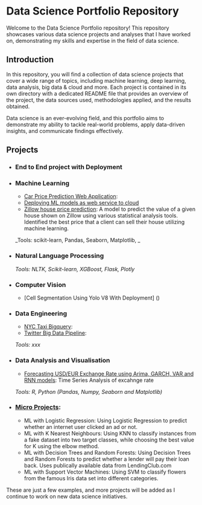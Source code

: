 
# Data Science Portfolio Repository

Welcome to the Data Science Portfolio repository! This repository showcases various data science projects and analyses that I have worked on, demonstrating my skills and expertise in the field of data science.



## Introduction

In this repository, you will find a collection of data science projects that cover a wide range of topics, including machine learning, deep learning, data analysis, big data & cloud and more. Each project is contained in its own directory with a dedicated README file that provides an overview of the project, the data sources used, methodologies applied, and the results obtained.

Data science is an ever-evolving field, and this portfolio aims to demonstrate my ability to tackle real-world problems, apply data-driven insights, and communicate findings effectively.

## Projects

- ### End to End project with Deployment
    

- ### Machine Learning
	- [Car Price Prediction Web Application](https://github.com/zhaoshijie1248/ML_carprediction):
    - [Deploying ML models as web service to cloud](https://github.com/zhaoshijie1248/E2E_mlproject_with_deployment)
	- [Zillow house price prediction](https://github.com/zhaoshijie1248/Capstone-zillow-prediction): A model to predict the value of a given house shown on Zillow using various statistical analysis tools. Identified the best price that a client can sell their house utilizing machine learning.

	_Tools: scikit-learn, Pandas, Seaborn, Matplotlib, _ 

- ### Natural Language Processing

	 
    
    _Tools: NLTK, Scikit-learn, XGBoost, Flask, Plotly_

- ### Computer Vision
  - [Cell Segmentation Using Yolo V8 With Deployment] ()
 
    
- ### Data Engineering
    - [NYC Taxi Bigquery](https://github.com/zhaoshijie1248/NYC-Taxi-Bigquery):
    - [Twitter Big Data Pipeline](https://github.com/zhaoshijie1248/Twitter-Big-Data-Pipeline):

    _Tools: xxx_

- ### Data Analysis and Visualisation

    - [Forecasting USD/EUR Exchange Rate using Arima, GARCH, VAR and RNN models](https://github.com/zhaoshijie1248/Forecasting-USD-EUR-Exchange-Rate): Time Series Analysis of excahnge rate 
		
	_Tools: R, Python (Pandas, Numpy, Seaborn and Matplotlib)_

	
	

- ### [Micro Projects](https://github.com/zhaoshijie1248/ML_micro_projects): 

	
    - ML with Logistic Regression: Using Logistic Regression to predict whether an internet user clicked an ad or not.
    - ML with K Nearest Neighbours: Using KNN to classify instances from a fake dataset into two target classes, while choosing the best value for K using the elbow method.
    - ML with Decision Trees and Random Forests: Using Decision Trees and Random Forests to predict whether a lender will pay their loan back. Uses publically available data from LendingClub.com
    - ML with Support Vector Machines: Using SVM to classify flowers from the famous Iris data set into different categories.


These are just a few examples, and more projects will be added as I continue to work on new data science initiatives.


